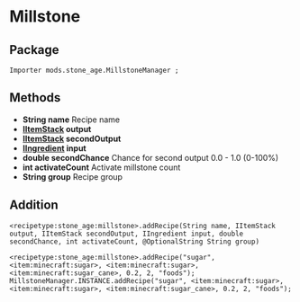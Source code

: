 # Millstone

## Package
`Importer mods.stone_age.MillstoneManager ;`

## Methods
- **String name** Recipe name
- **[IItemStack](/Vanilla/Items/IItemStack/) output**
- **[IItemStack](/Vanilla/Items/IItemStack/) secondOutput**
- **[IIngredient](/Vanilla/Variable_Types/IIngredient/) input**
- **double secondChance** Chance for second output 0.0 - 1.0 (0-100%)
- **int activateCount** Activate millstone count
- **String group** Recipe group

## Addition

```zenscript
<recipetype:stone_age:millstone>.addRecipe(String name, IItemStack output, IItemStack secondOutput, IIngredient input, double secondChance, int activateCount, @OptionalString String group)

<recipetype:stone_age:millstone>.addRecipe("sugar", <item:minecraft:sugar>, <item:minecraft:sugar>, <item:minecraft:sugar_cane>, 0.2, 2, "foods");
MillstoneManager.INSTANCE.addRecipe("sugar", <item:minecraft:sugar>, <item:minecraft:sugar>, <item:minecraft:sugar_cane>, 0.2, 2, "foods");
```
